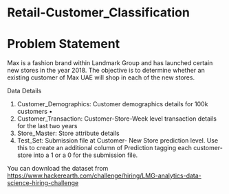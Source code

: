 # Retail-Customer_Classification
# Problem Statement
Max is a fashion brand within Landmark Group and has launched certain new stores in the year 2018. The objective is to determine whether an existing customer of Max UAE will shop in each of the new stores.

Data Details
1) Customer_Demographics: Customer demographics details for 100k customers •
2) Customer_Transaction: Customer-Store-Week level transaction details for the last two years
3) Store_Master: Store attribute details
4) Test_Set: Submission file at Customer- New Store prediction level. Use this to create an additional column of Prediction tagging each customer-store into a 1 or a 0 for the submission file.

You can download the dataset from 
https://www.hackerearth.com/challenge/hiring/LMG-analytics-data-science-hiring-challenge
